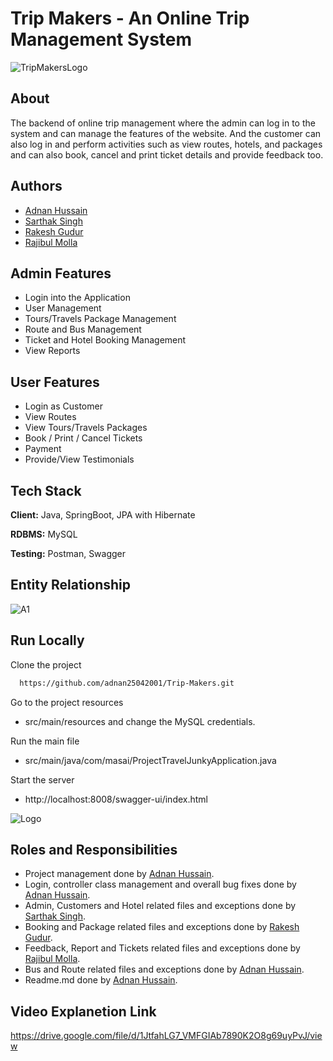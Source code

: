 # Trip Makers - An Online Trip Management System

![TripMakersLogo](https://user-images.githubusercontent.com/78552012/207930728-dedbd47c-cdcd-402f-b7e4-28a7898ec386.png)


## About

The backend of online trip management where the admin can log in to the system and can manage the features of the website. And the customer can also log in and perform activities such as view routes, hotels, and packages and can also book, cancel and print ticket details and provide feedback too.


## Authors

- [Adnan Hussain](https://github.com/adnan25042001)
- [Sarthak Singh](https://github.com/Sarthak0008)
- [Rakesh Gudur](https://github.com/Rakesh7420)
- [Rajibul Molla](https://github.com/RaJiBuLmOlLaPGEC)


## Admin Features

- Login into the Application
- User Management
- Tours/Travels Package Management
- Route and Bus Management
- Ticket  and Hotel Booking Management
- View Reports 


## User Features

- Login as Customer
- View Routes 
- View  Tours/Travels  Packages
- Book / Print / Cancel  Tickets
- Payment  
- Provide/View Testimonials


## Tech Stack

**Client:** Java, SpringBoot, JPA with Hibernate

**RDBMS:** MySQL

**Testing:** Postman, Swagger


##  Entity Relationship
![A1](https://user-images.githubusercontent.com/78552012/208597860-8888b117-75b0-4406-9402-40ddeb58f05f.png)


## Run Locally

Clone the project

```bash
  https://github.com/adnan25042001/Trip-Makers.git
```

Go to the project resources


-  src/main/resources and change the MySQL credentials.


Run the main file

- src/main/java/com/masai/ProjectTravelJunkyApplication.java 

Start the server

 - http://localhost:8008/swagger-ui/index.html

![Logo](https://user-images.githubusercontent.com/78552012/208590820-f889302d-dbcc-435b-a03a-0fd415182af9.png)

## Roles and Responsibilities
- Project management done by [Adnan Hussain](https://github.com/adnan25042001).
- Login, controller class management and overall bug fixes done by [Adnan Hussain](https://github.com/adnan25042001).
- Admin, Customers and Hotel related files and exceptions done by [Sarthak Singh](https://github.com/Sarthak0008).
- Booking and Package  related files and exceptions done by [Rakesh Gudur](https://github.com/Rakesh7420).
- Feedback, Report and Tickets related files and exceptions done by [Rajibul Molla](https://github.com/RaJiBuLmOlLaPGEC).
- Bus and Route related files and exceptions done by [Adnan Hussain](https://github.com/adnan25042001).
- Readme.md done by [Adnan Hussain](https://github.com/adnan25042001).

## Video Explanetion Link
https://drive.google.com/file/d/1JtfahLG7_VMFGIAb7890K2O8g69uyPvJ/view

